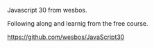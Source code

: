 Javascript 30 from wesbos.

Following along and learnig from the free course.

https://github.com/wesbos/JavaScript30
